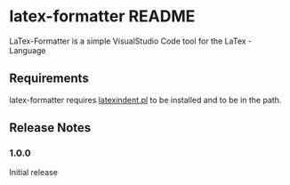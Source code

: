 
# latex-formatter README

LaTex-Formatter is a simple VisualStudio Code tool for the LaTex - Language

## Requirements

latex-formatter requires [latexindent.pl](https://github.com/cmhughes/latexindent.pl) to be installed and to be in the path. 


## Release Notes


### 1.0.0

Initial release

